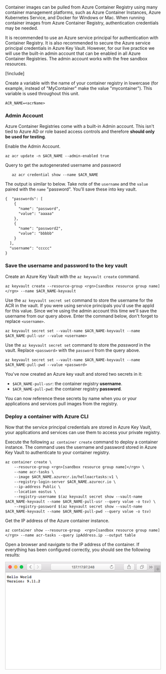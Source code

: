 Container images can be pulled from Azure Container Registry using many container management platforms, such as Azure Container Instances, Azure Kubernetes Service, and Docker for Windows or Mac. When running container images from Azure Container Registry, authentication credentials may be needed.

It is recommended to use an Azure service principal for authentication with Container Registry. It is also recommended to secure the Azure service principal credentials in Azure Key Vault. However, for our live practice we will use the built-in admin account that can be enabled in all Azure Container Registries. The admin account works with the free sandbox resources.

<!-- Activate the sandbox -->
[!include[](../../../includes/azure-sandbox-activate.md)]

Create a variable with the name of your container registry in lowercase (for example, instead of "MyContainer" make the value "mycontainer"). This variable is used throughout this unit.

```azurecli
ACR_NAME=<acrName>
```

### Admin Account

Azure Container Registries come with a built-in Admin account. This isn't tied to Azure AD or role based access controls and therefore **should only be used for testing**.

Enable the Admin Account.

```azurecli
az acr update -n $ACR_NAME --admin-enabled true
```

Query to get the autogenerated username and password

```azurecli
   az acr credential show --name $ACR_NAME
```

The output is similar to below. Take note of the `username` and the `value` paired with the `name` "password". You'll save these into key vault.

```output
{  "passwords": [
    {
      "name": "password",
      "value": "aaaaa"
    },
    {
      "name": "password2",
      "value": "bbbbb"
    }
  ],
  "username": "ccccc"
}
```

### Save the username and password to the key vault

Create an Azure Key Vault with the `az keyvault create` command.

```azurecli
az keyvault create --resource-group <rgn>[sandbox resource group name]</rgn> --name $ACR_NAME-keyvault
```

Use the `az keyvault secret set` command to store the username for the ACR in the vault. If you were using service principals you'd use the appId for this value. Since we're using the admin account this time we'll save the username from our query above. Enter the command below, don't forget to replace `<username>`.

```azurecli
az keyvault secret set --vault-name $ACR_NAME-keyvault --name $ACR_NAME-pull-usr --value <username>
```

Use the `az keyvault secret set` command to store the *password* in the vault. Replace `<password>` with the `password` from the query above.

```azurecli
az keyvault secret set --vault-name $ACR_NAME-keyvault --name $ACR_NAME-pull-pwd --value <password>
```

You've now created an Azure key vault and stored two secrets in it:

* `$ACR_NAME-pull-usr`: the container registry **username**.
* `$ACR_NAME-pull-pwd`: the container registry **password**.

You can now reference these secrets by name when you or your applications and services pull images from the registry.

### Deploy a container with Azure CLI

Now that the service principal credentials are stored in Azure Key Vault, your applications and services can use them to access your private registry.

Execute the following `az container create` command to deploy a container instance. The command uses the username and password stored in Azure Key Vault to authenticate to your container registry.

```azurecli
az container create \
    --resource-group <rgn>[sandbox resource group name]</rgn> \
    --name acr-tasks \
    --image $ACR_NAME.azurecr.io/helloacrtasks:v1 \
    --registry-login-server $ACR_NAME.azurecr.io \
    --ip-address Public \
    --location eastus \
    --registry-username $(az keyvault secret show --vault-name $ACR_NAME-keyvault --name $ACR_NAME-pull-usr --query value -o tsv) \
    --registry-password $(az keyvault secret show --vault-name $ACR_NAME-keyvault --name $ACR_NAME-pull-pwd --query value -o tsv)
```

Get the IP address of the Azure container instance.

```azurecli
az container show --resource-group  <rgn>[sandbox resource group name]</rgn> --name acr-tasks --query ipAddress.ip --output table
```

Open a browser and navigate to the IP address of the container. If everything has been configured correctly, you should see the following results:

![Sample web application with the text Hello World](../media/hello.png)

